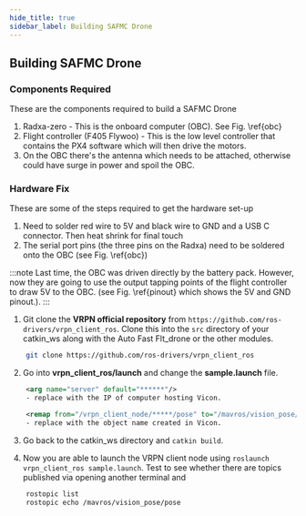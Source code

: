 ```yaml
---
hide_title: true
sidebar_label: Building SAFMC Drone
---
```


## Building SAFMC Drone

### Components Required

These are the components required to build a SAFMC Drone

1. Radxa-zero - This is the onboard computer (OBC). See Fig. \ref{obc}
2. Flight controller (F405 Flywoo) - This is the low level controller that contains the PX4 software which will then drive the motors.
3. On the OBC there's the antenna which needs to be attached, otherwise could have surge in power and spoil the OBC.

### Hardware Fix

These are some of the steps required to get the hardware set-up

1. Need to solder red wire to 5V and black wire to GND and a USB C connector. Then heat shrink for final touch
2. The serial port pins (the three pins on the Radxa) need to be soldered onto the OBC (see Fig. \ref{obc})


:::note 
Last time, the OBC was driven directly by the battery pack. However, now they are going to use the output tapping points of the flight controller to draw 5V to the OBC. (see Fig. \ref{pinout} which shows the 5V and GND pinout.).
:::

1. Git clone the **VRPN official repository** from `https://github.com/ros-drivers/vrpn_client_ros`. Clone this into the `src` directory of your catkin_ws along with the Auto Fast Flt_drone or the other modules.
``` bash
    git clone https://github.com/ros-drivers/vrpn_client_ros
```

2. Go into **vrpn_client_ros/launch** and change the **sample.launch** file. 

``` xml
    <arg name="server" default="******"/> 
    - replace with the IP of computer hosting Vicon.

    <remap from="/vrpn_client_node/*****/pose" to="/mavros/vision_pose/pose" /> 
    - replace with the object name created in Vicon.
```
3. Go back to the catkin_ws directory and `catkin build`.

4. Now you are able to launch the VRPN client node using `roslaunch vrpn_client_ros sample.launch`. Test to see whether there are topics published via opening another terminal and 
``` bash
    rostopic list 
    rostopic echo /mavros/vision_pose/pose
```
